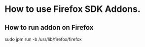 # How to use Firefox SDK Addons.

## How to run addon on Firefox

sudo jpm run -b /usr/lib/firefox/firefox